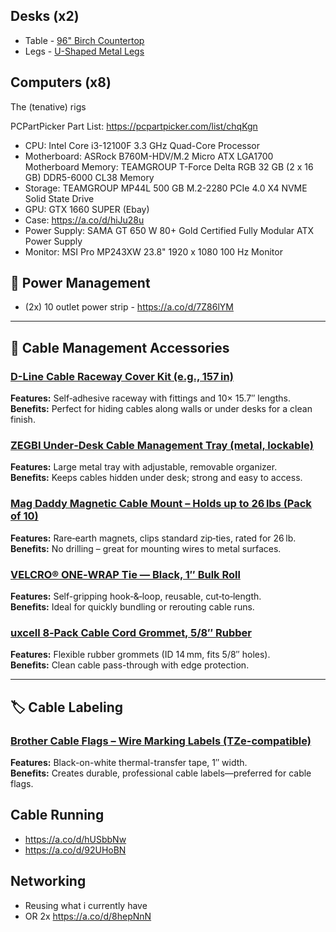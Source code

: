 ## Desks (x2)
- Table - [96" Birch Countertop](https://www.homedepot.com/p/Hampton-Bay-8-ft-L-x-25-in-D-Finished-Engineered-Birch-Butcher-Block-Countertop-PWBRAB386352490/318686095)
- Legs - [U-Shaped Metal Legs](https://www.amazon.com/Topsair-16-Furniture-Adjustable-Nightstand/dp/B08L93FGPN/ref=sr_1_6?crid=1K4XVUERT2W3U&dib=eyJ2IjoiMSJ9.ts2yGze41HEj-KB357ldc7u6PUkIRfgc-r8V6VfywByfoKNcuV2VtXOJ9Qdd2KFChs4g0blqrmZ3e6wrwKP0cIUX0h1Kiq7TP9qZ6i3lfAlbuNd8bdT9OOASLS5yBb5syR9b-PrxtNfpwAcBBU-hYBsV27koEIefRr7bUYIMUV_udT_yiPQV_nwm4gnTuia3XSZWuxVLIGEkhEoDg6tlV7YEcfpPEinaGlsR8Ofwpu74IQ0s35MLZxb9ncEO8hxbFux2-K1gnqqBB4ISJ45cX53ylUX86ON-1R2mcOFyNmU.EPtRp599dMNqpW9hzOs6eHL3Gx6tcnr9GE7xKstJehA&dib_tag=se&keywords=U%2Bshaped%2Bmetal%2Blegs&qid=1749350663&sprefix=u%2Bshaped%2Bmetal%2Bleg%2Caps%2C115&sr=8-6&th=1)

## Computers (x8)

The (tenative) rigs

PCPartPicker Part List: https://pcpartpicker.com/list/chqKgn

- CPU: Intel Core i3-12100F 3.3 GHz Quad-Core Processor
- Motherboard: ASRock B760M-HDV/M.2 Micro ATX LGA1700 Motherboard
Memory: TEAMGROUP T-Force Delta RGB 32 GB (2 x 16 GB) DDR5-6000 CL38 Memory
- Storage: TEAMGROUP MP44L 500 GB M.2-2280 PCIe 4.0 X4 NVME Solid State Drive
- GPU: GTX 1660 SUPER (Ebay)
- Case: https://a.co/d/hiJu28u
- Power Supply: SAMA GT 650 W 80+ Gold Certified Fully Modular ATX Power Supply
- Monitor: MSI Pro MP243XW 23.8" 1920 x 1080 100 Hz Monitor  

## 🔌 Power Management

- (2x) 10 outlet power strip - https://a.co/d/7Z86lYM

---

## 🧰 Cable Management Accessories

### [D-Line Cable Raceway Cover Kit (e.g., 157 in)](https://www.amazon.com/D-Line-Self-Adhesive-Channels-Accessories-Management/dp/B08563XMS5)
**Features:** Self‑adhesive raceway with fittings and 10× 15.7″ lengths.  
**Benefits:** Perfect for hiding cables along walls or under desks for a clean finish.

### [ZEGBI Under‑Desk Cable Management Tray (metal, lockable)](https://www.amazon.com/ZEGBI-Under-Desk-Cable-Management/dp/B0CRZ8K8GY)
**Features:** Large metal tray with adjustable, removable organizer.  
**Benefits:** Keeps cables hidden under desk; strong and easy to access.

### [Mag Daddy Magnetic Cable Mount – Holds up to 26 lbs (Pack of 10)](https://www.amazon.com/Rack-Tiers-Magnetic-Management-RMW026BK/dp/B0CJ1QKSGH)
**Features:** Rare‑earth magnets, clips standard zip‑ties, rated for 26 lb.  
**Benefits:** No drilling – great for mounting wires to metal surfaces.

### [VELCRO® ONE‑WRAP Tie — Black, 1″ Bulk Roll](https://www.amazon.com/VELCRO-Brand-ONE-WRAP-Double-Sided-Multi-Purpose/dp/B000078CUB)
**Features:** Self-gripping hook‑&‑loop, reusable, cut‑to‑length.  
**Benefits:** Ideal for quickly bundling or rerouting cable runs.

### [uxcell 8‑Pack Cable Cord Grommet, 5/8″ Rubber](https://www.amazon.com/uxcell-Rubber-Grommets-Firewall-Protecting/dp/B0DWDWL47M)
**Features:** Flexible rubber grommets (ID 14 mm, fits 5/8″ holes).  
**Benefits:** Clean cable pass-through with edge protection.

---

## 🏷️ Cable Labeling

### [Brother Cable Flags – Wire Marking Labels (TZe-compatible)](https://www.amazon.com/Genuine-Brother-Flexible-TZe-Tapes/dp/B01M19YGM6)
**Features:** Black-on-white thermal-transfer tape, 1″ width.  
**Benefits:** Creates durable, professional cable labels—preferred for cable flags.

## Cable Running
- https://a.co/d/hUSbbNw
- https://a.co/d/92UHoBN

## Networking
- Reusing what i currently have
- OR 2x https://a.co/d/8hepNnN
